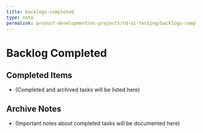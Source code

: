 ```yaml
---
title: backlogs-completed
type: note
permalink: product-development/os-projects/td-ai-testing/backlogs-completed/backlogs-completed
---
```


# Backlog Completed

## Completed Items
- (Completed and archived tasks will be listed here)

## Archive Notes
- (Important notes about completed tasks will be documented here)